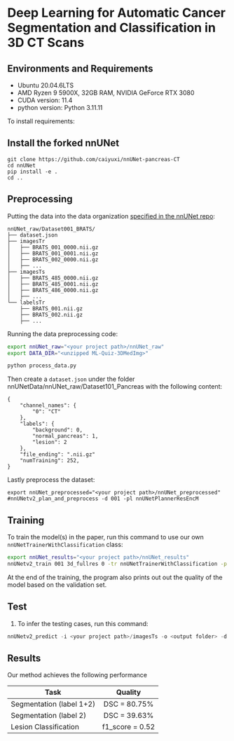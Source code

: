 # Deep Learning for Automatic Cancer Segmentation and Classification in 3D CT Scans
## Environments and Requirements

- Ubuntu 20.04.6LTS
- AMD Ryzen 9 5900X, 32GB RAM, NVIDIA GeForce RTX 3080
- CUDA version: 11.4
- python version: Python 3.11.11

To install requirements:

## Install the forked nnUNet
```setup
git clone https://github.com/caiyuxi/nnUNet-pancreas-CT
cd nnUNet
pip install -e .
cd ..
```

## Preprocessing

Putting the data into the data organization [specified in the nnUNet repo](https://github.com/MIC-DKFZ/nnUNet/blob/master/documentation/dataset_format.md):

```commandline
nnUNet_raw/Dataset001_BRATS/
├── dataset.json
├── imagesTr
│   ├── BRATS_001_0000.nii.gz
│   ├── BRATS_001_0001.nii.gz
│   ├── BRATS_002_0000.nii.gz
│   ├── ...
├── imagesTs
│   ├── BRATS_485_0000.nii.gz
│   ├── BRATS_485_0001.nii.gz
│   ├── BRATS_486_0000.nii.gz
│   ├── ...
└── labelsTr
    ├── BRATS_001.nii.gz
    ├── BRATS_002.nii.gz
    ├── ...
```

Running the data preprocessing code:

```bash
export nnUNet_raw="<your project path>/nnUNet_raw"
export DATA_DIR="<unzipped ML-Quiz-3DMedImg>"

python process_data.py
```
Then create a `dataset.json` under the folder nnUNetData/nnUNet_raw/Dataset101_Pancreas with the following content:
```
{
    "channel_names": {
        "0": "CT"
    }, 
    "labels": {
        "background": 0,
        "normal_pancreas": 1,
        "lesion": 2
    },
    "file_ending": ".nii.gz"
    "numTraining": 252,
}
```
Lastly preprocess the dataset:
```commandline
export nnUNet_preprocessed="<your project path>/nnUNet_preprocessed"
#nnUNetv2_plan_and_preprocess -d 001 -pl nnUNetPlannerResEncM
```
## Training

To train the model(s) in the paper, run this command to use our own `nnUNetTrainerWithClassification` class:

```bash
export nnUNet_results="<your project path>/nnUNet_results"
nnUNetv2_train 001 3d_fullres 0 -tr nnUNetTrainerWithClassification -p nnUNetResEncUNetMPlans --c
```
At the end of the training, the program also prints out out the quality of the model based on the validation set. 

## Test

1. To infer the testing cases, run this command:

```python
nnUNetv2_predict -i <your project path>/imagesTs -o <output folder> -d 001 -p nnUNetResEncUNetMPlans -chk checkpoint_best.pth -c 3d_fullres -f 0 -tr nnUNetTrainerWithClassification
```


## Results

Our method achieves the following performance

| Task                     |     Quality     | 
|--------------------------|:---------------:| 
| Segmentation (label 1+2) |  DSC = 80.75%   | 
| Segmentation (label 2)   |  DSC = 39.63%   | 
| Lesion Classification    | f1_score = 0.52 | 


